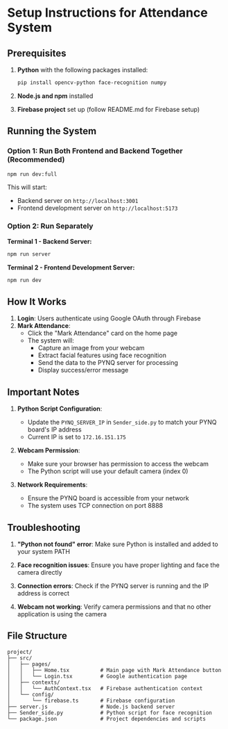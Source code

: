# Setup Instructions for Attendance System

## Prerequisites

1. **Python** with the following packages installed:
   ```bash
   pip install opencv-python face-recognition numpy
   ```

2. **Node.js and npm** installed

3. **Firebase project** set up (follow README.md for Firebase setup)

## Running the System

### Option 1: Run Both Frontend and Backend Together (Recommended)
```bash
npm run dev:full
```
This will start:
- Backend server on `http://localhost:3001`
- Frontend development server on `http://localhost:5173`

### Option 2: Run Separately

**Terminal 1 - Backend Server:**
```bash
npm run server
```

**Terminal 2 - Frontend Development Server:**
```bash
npm run dev
```

## How It Works

1. **Login**: Users authenticate using Google OAuth through Firebase
2. **Mark Attendance**: 
   - Click the "Mark Attendance" card on the home page
   - The system will:
     - Capture an image from your webcam
     - Extract facial features using face recognition
     - Send the data to the PYNQ server for processing
     - Display success/error message

## Important Notes

1. **Python Script Configuration**: 
   - Update the `PYNQ_SERVER_IP` in `Sender_side.py` to match your PYNQ board's IP address
   - Current IP is set to `172.16.151.175`

2. **Webcam Permission**: 
   - Make sure your browser has permission to access the webcam
   - The Python script will use your default camera (index 0)

3. **Network Requirements**:
   - Ensure the PYNQ board is accessible from your network
   - The system uses TCP connection on port 8888

## Troubleshooting

1. **"Python not found" error**: Make sure Python is installed and added to your system PATH

2. **Face recognition issues**: Ensure you have proper lighting and face the camera directly

3. **Connection errors**: Check if the PYNQ server is running and the IP address is correct

4. **Webcam not working**: Verify camera permissions and that no other application is using the camera

## File Structure

```
project/
├── src/
│   ├── pages/
│   │   ├── Home.tsx          # Main page with Mark Attendance button
│   │   └── Login.tsx         # Google authentication page
│   ├── contexts/
│   │   └── AuthContext.tsx   # Firebase authentication context
│   └── config/
│       └── firebase.ts       # Firebase configuration
├── server.js                 # Node.js backend server
├── Sender_side.py            # Python script for face recognition
└── package.json              # Project dependencies and scripts
``` 